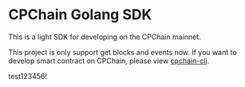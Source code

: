 # CPChain Golang SDK

This is a light SDK for developing on the CPChain mainnet.

This project is only support get blocks and events now. If you want to develop smart contract on CPChain, please view [cpchain-cli](https://github.com/cpchain/cpchain-cli).


test123456!